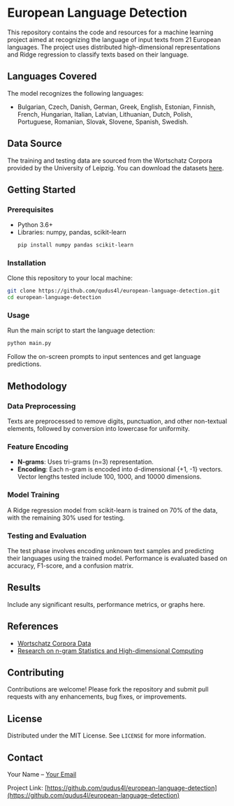 
# European Language Detection

This repository contains the code and resources for a machine learning project aimed at recognizing the language of input texts from 21 European languages. The project uses distributed high-dimensional representations and Ridge regression to classify texts based on their language.

## Languages Covered
The model recognizes the following languages:
- Bulgarian, Czech, Danish, German, Greek, English, Estonian, Finnish, French, Hungarian, Italian, Latvian, Lithuanian, Dutch, Polish, Portuguese, Romanian, Slovak, Slovene, Spanish, Swedish.

## Data Source
The training and testing data are sourced from the Wortschatz Corpora provided by the University of Leipzig. You can download the datasets [here](https://wortschatz.uni-leipzig.de/en/download).

## Getting Started

### Prerequisites
- Python 3.6+
- Libraries: numpy, pandas, scikit-learn
  ```bash
  pip install numpy pandas scikit-learn
  ```

### Installation
Clone this repository to your local machine:
```bash
git clone https://github.com/qudus4l/european-language-detection.git
cd european-language-detection
```

### Usage
Run the main script to start the language detection:
```bash
python main.py
```
Follow the on-screen prompts to input sentences and get language predictions.

## Methodology

### Data Preprocessing
Texts are preprocessed to remove digits, punctuation, and other non-textual elements, followed by conversion into lowercase for uniformity.

### Feature Encoding
- **N-grams**: Uses tri-grams (n=3) representation.
- **Encoding**: Each n-gram is encoded into d-dimensional {+1, -1} vectors. Vector lengths tested include 100, 1000, and 10000 dimensions.

### Model Training
A Ridge regression model from scikit-learn is trained on 70% of the data, with the remaining 30% used for testing.

### Testing and Evaluation
The test phase involves encoding unknown text samples and predicting their languages using the trained model. Performance is evaluated based on accuracy, F1-score, and a confusion matrix.

## Results
Include any significant results, performance metrics, or graphs here.

## References
- [Wortschatz Corpora Data](https://wortschatz.uni-leipzig.de/en/download)
- [Research on n-gram Statistics and High-dimensional Computing](https://www.researchgate.net/publication/337293395_Distributed_Representation_of_n-gram_Statistics_for_Boosting_Self-organizing_Maps_with_Hyperdimensional_Computing)

## Contributing
Contributions are welcome! Please fork the repository and submit pull requests with any enhancements, bug fixes, or improvements.

## License
Distributed under the MIT License. See `LICENSE` for more information.

## Contact
Your Name – [Your Email](mailto:your.email@example.com)

Project Link: [https://github.com/qudus4l/european-language-detection](https://github.com/qudus4l/european-language-detection)
